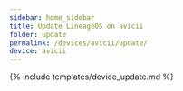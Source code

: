 ```yaml
---
sidebar: home_sidebar
title: Update LineageOS on avicii
folder: update
permalink: /devices/avicii/update/
device: avicii
---
```

{% include templates/device_update.md %}
